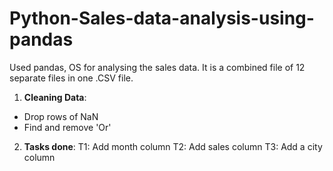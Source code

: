 # Python-Sales-data-analysis-using-pandas
Used pandas, OS for analysing the sales data. It is a combined file of 12 separate files in one .CSV file.


1. **Cleaning Data**:
  * Drop rows of NaN
  * Find and remove 'Or'

2. **Tasks done**:
 T1: Add month column
 T2: Add sales column
 T3: Add a city column
  
